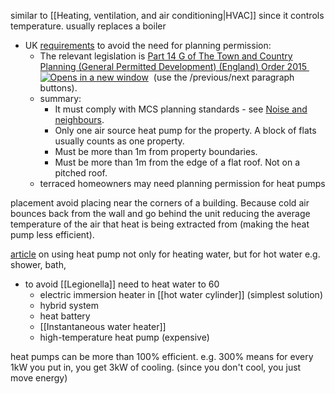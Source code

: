 similar to [[Heating, ventilation, and air conditioning|HVAC]] since it controls temperature.
usually replaces a boiler


- UK [requirements](https://check-mark.co.uk/info/plan/planning-permission/) to avoid the need for planning permission:
	- The relevant legislation is [Part 14 G of The Town and Country Planning (General Permitted Development) (England) Order 2015 ![Opens in a new window](https://check-mark.co.uk/images/external-link.svg "Opens in a new window")](https://www.legislation.gov.uk/uksi/2015/596/schedule/2/part/14/crossheading/class-g-installation-or-alteration-etc-of-air-source-heat-pumps-on-domestic-premises/paragraph/G)  (use the /previous/next paragraph buttons).
	- summary:
		- It must comply with MCS planning standards - see [Noise and neighbours](https://check-mark.co.uk/info/plan/planning-permission/noise-neighbours/ "Noise and neighbours").
		- Only one air source heat pump for the property. A block of flats usually counts as one property.
		- Must be more than 1m from property boundaries.
		- Must be more than 1m from the edge of a flat roof. Not on a pitched roof.
	- terraced homeowners may need planning permission for heat pumps

placement
avoid placing near the corners of a building.
Because cold air bounces back from the wall and go behind the unit reducing the average temperature of the air that heat is being extracted from (making the heat pump less efficient).

[article](https://nef.org.uk/can-i-get-my-hot-water-from-an-air-source-heat-pump/) on using heat pump not only for heating water, but for hot water e.g. shower, bath,  
- to avoid [[Legionella]] need to heat water to 60
	- electric immersion heater in [[hot water cylinder]] (simplest solution)
	- hybrid system
	- heat battery
	- [[Instantaneous water heater]]
	- high-temperature heat pump (expensive)

heat pumps can be more than 100% efficient. 
e.g. 300% means for every 1kW you put in, you get 3kW of cooling. (since you don't cool, you just move energy)